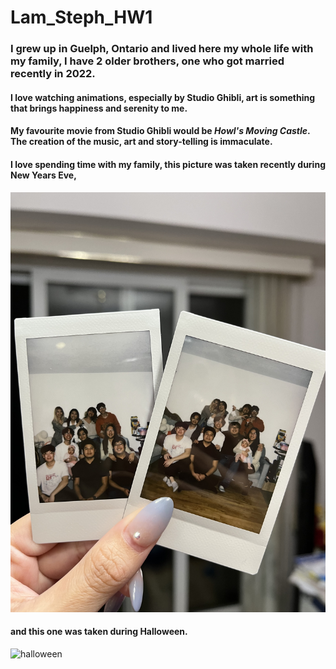 # Lam_Steph_HW1

### I grew up in Guelph, Ontario and lived here my whole life with my family, I have 2 older brothers, one who got married recently in 2022.

#### I love watching animations, especially by Studio Ghibli, art is something that brings happiness and serenity to me.

#### My favourite movie from Studio Ghibli would be *Howl's Moving Castle*. The creation of the music, art and story-telling is immaculate.

#### I love spending time with my family, this picture was taken recently during New Years Eve, 
![cousins](/img/cousins.jpg)

#### and this one was taken during Halloween.
![halloween](/img/halloween.jpg)

